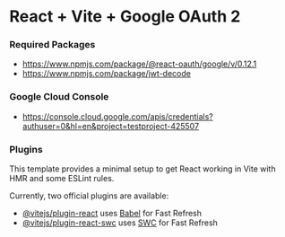 # React + Vite + Google OAuth 2


### Required Packages
- https://www.npmjs.com/package/@react-oauth/google/v/0.12.1
- https://www.npmjs.com/package/jwt-decode

### Google Cloud Console
- https://console.cloud.google.com/apis/credentials?authuser=0&hl=en&project=testproject-425507

### Plugins
This template provides a minimal setup to get React working in Vite with HMR and some ESLint rules.

Currently, two official plugins are available:

- [@vitejs/plugin-react](https://github.com/vitejs/vite-plugin-react/blob/main/packages/plugin-react/README.md) uses [Babel](https://babeljs.io/) for Fast Refresh
- [@vitejs/plugin-react-swc](https://github.com/vitejs/vite-plugin-react-swc) uses [SWC](https://swc.rs/) for Fast Refresh
